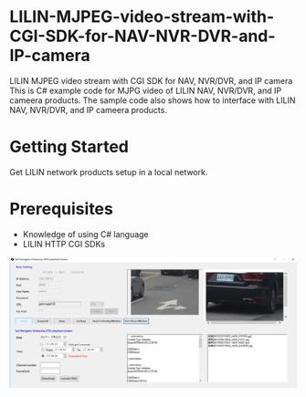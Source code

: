 # LILIN-MJPEG-video-stream-with-CGI-SDK-for-NAV-NVR-DVR-and-IP-camera
LILIN MJPEG video stream with CGI SDK for NAV, NVR/DVR, and IP camera
<BR>
This is C# example code for MJPG video of LILIN NAV, NVR/DVR, and IP cameera products.  The sample code also shows how to interface with LILIN NAV, NVR/DVR, and IP cameera products.
  
# Getting Started
Get LILIN network products setup in a local network.

# Prerequisites
* Knowledge of using C# language
* LILIN HTTP CGI SDKs

![alt tag](https://github.com/LILINOpenGitHub/LILIN-MJPEG-video-stream-with-CGI-SDK-for-NAV-NVR-DVR-and-IP-camera/blob/master/Universal%20MJPG%20SDK/getCMAalarmmotion.png?raw=true)
